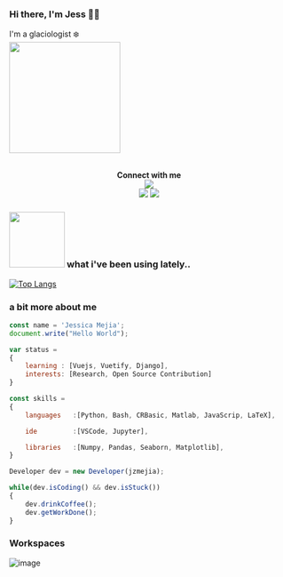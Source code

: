 ### Hi there, I'm Jess :woman_technologist:  
I'm a glaciologist :snowflake:  
<img height="200" src="https://media4.giphy.com/media/MswXwiqdwRDSo/giphy.gif?cid=790b76111241ad9d61c8958a12d2fd38e81994ab3889556c&rid=giphy.gif&ct=g">

<!-- 
## I'm a glaciologist :snowflake:  :ice_cube: and data scientist :abacus:  
- I'm currently working on a [crevasse propagation model](https://github.com/jzmejia/crevasse_propagation)
-  -->




<p align="center">
<br><b> Connect with me </b><br>
<a href="https://twitter.com/moulinology"><img src="https://img.shields.io/badge/twitter-@moulinology-blue?logo=twitter&style=social" /></a><br>
<a href="https://orcid.org/0000-0002-5489-4711"><img src="https://img.shields.io/badge/orcid-0000--0002--5489--4711-green?logo=orcid"/></a>
<a href="www.linkedin.com/in/jzmejia"><img src="https://img.shields.io/badge/LinkedIn-0077B5?style=flat&logo=linkedin&logoColor=white" /></a><br>


</p>




### <img src="https://media2.giphy.com/media/2wW4ESTnavhypLsb4l/giphy.gif?cid=790b7611559f63446c8132ed092069cea184a75a1d6d143a&rid=giphy.gif&ct=s" width="100"> what i've been using lately..

<!-- 
<code><img height="20" src="https://raw.githubusercontent.com/github/explore/80688e429a7d4ef2fca1e82350fe8e3517d3494d/topics/python/python.png"></code>
<code><img height="20" src="https://raw.githubusercontent.com/github/explore/80688e429a7d4ef2fca1e82350fe8e3517d3494d/topics/git/git.png"></code>
<code><img height="20" src="https://raw.githubusercontent.com/github/explore/80688e429a7d4ef2fca1e82350fe8e3517d3494d/topics/javascript/javascript.png"></code>
<code><img height="20" src="https://raw.githubusercontent.com/github/explore/80688e429a7d4ef2fca1e82350fe8e3517d3494d/topics/vue/vue.png"></code> -->


[![Top Langs](https://github-readme-stats.vercel.app/api/top-langs/?username=jzmejia&layout=compact&theme=graywhite&hidejupyternotebook)](https://github.com/jzmejia/github-readme-stats)



### a bit more about me
```js
const name = 'Jessica Mejia';  
document.write("Hello World");

var status =  
{  
    learning : [Vuejs, Vuetify, Django],  
    interests: [Research, Open Source Contribution]
}

const skills = 
{
    languages   :[Python, Bash, CRBasic, Matlab, JavaScrip, LaTeX],

    ide         :[VSCode, Jupyter],

    libraries   :[Numpy, Pandas, Seaborn, Matplotlib],
}

Developer dev = new Developer(jzmejia);

while(dev.isCoding() && dev.isStuck())
{
    dev.drinkCoffee();
    dev.getWorkDone();
}
```



### Workspaces

![image](https://img.shields.io/badge/Apple-MacBook_Pro_2016-999999?style=for-the-badge&logo=apple&logoColor=white)



